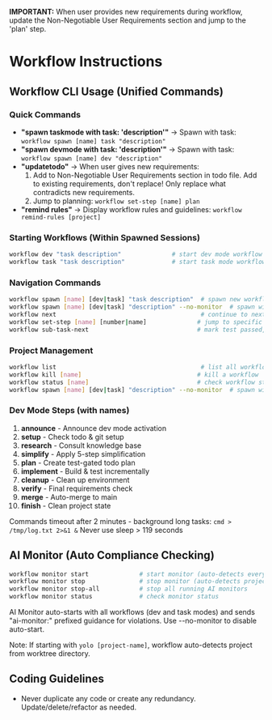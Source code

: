 **IMPORTANT:** When user provides new requirements during workflow, update the Non-Negotiable User Requirements section and jump to the 'plan' step.

# Workflow Instructions

## Workflow CLI Usage (Unified Commands)

### Quick Commands
- **"spawn taskmode with task: 'description'"** → Spawn with task: `workflow spawn [name] task "description"`
- **"spawn devmode with task: 'description'"** → Spawn with task: `workflow spawn [name] dev "description"`
- **"updatetodo"** → When user gives new requirements:
  1. Add to Non-Negotiable User Requirements section in todo file. Add to existing requirements, don't replace! Only replace what contradicts new requirements.
  2. Jump to planning: `workflow set-step [name] plan`
- **"remind rules"** → Display workflow rules and guidelines: `workflow remind-rules [project]`

### Starting Workflows (Within Spawned Sessions)
```bash
workflow dev "task description"              # start dev mode workflow
workflow task "task description"             # start task mode workflow
```

### Navigation Commands
```bash
workflow spawn [name] [dev|task] "task description"  # spawn new workflow in tmux window
workflow spawn [name] [dev|task] "description" --no-monitor  # spawn without AI monitor
workflow next                                        # continue to next step
workflow set-step [name] [number|name]              # jump to specific step
workflow sub-task-next                              # mark test passed, continue
```

### Project Management
```bash
workflow list                                        # list all workflows
workflow kill [name]                                # kill a workflow
workflow status [name]                              # check workflow status
workflow spawn [name] [dev|task] "description" --no-monitor  # spawn without AI monitor
```

### Dev Mode Steps (with names)
1. **announce** - Announce dev mode activation
2. **setup** - Check todo & git setup
3. **research** - Consult knowledge base
4. **simplify** - Apply 5-step simplification
5. **plan** - Create test-gated todo plan
6. **implement** - Build & test incrementally
7. **cleanup** - Clean up environment
8. **verify** - Final requirements check
9. **merge** - Auto-merge to main
10. **finish** - Clean project state

Commands timeout after 2 minutes - background long tasks: `cmd > /tmp/log.txt 2>&1 &`
Never use sleep > 119 seconds

## AI Monitor (Auto Compliance Checking)

```bash
workflow monitor start              # start monitor (auto-detects everything)
workflow monitor stop               # stop monitor (auto-detects project)
workflow monitor stop-all           # stop all running AI monitors
workflow monitor status             # check monitor status
```

AI Monitor auto-starts with all workflows (dev and task modes) and sends "ai-monitor:" prefixed guidance for violations. Use --no-monitor to disable auto-start.

Note: If starting with `yolo [project-name]`, workflow auto-detects project from worktree directory.

## Coding Guidelines ##

- Never duplicate any code or create any redundancy. Update/delete/refactor as needed.